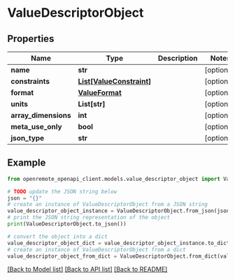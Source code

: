 # ValueDescriptorObject


## Properties

Name | Type | Description | Notes
------------ | ------------- | ------------- | -------------
**name** | **str** |  | [optional] 
**constraints** | [**List[ValueConstraint]**](ValueConstraint.md) |  | [optional] 
**format** | [**ValueFormat**](ValueFormat.md) |  | [optional] 
**units** | **List[str]** |  | [optional] 
**array_dimensions** | **int** |  | [optional] 
**meta_use_only** | **bool** |  | [optional] 
**json_type** | **str** |  | [optional] 

## Example

```python
from openremote_openapi_client.models.value_descriptor_object import ValueDescriptorObject

# TODO update the JSON string below
json = "{}"
# create an instance of ValueDescriptorObject from a JSON string
value_descriptor_object_instance = ValueDescriptorObject.from_json(json)
# print the JSON string representation of the object
print(ValueDescriptorObject.to_json())

# convert the object into a dict
value_descriptor_object_dict = value_descriptor_object_instance.to_dict()
# create an instance of ValueDescriptorObject from a dict
value_descriptor_object_from_dict = ValueDescriptorObject.from_dict(value_descriptor_object_dict)
```
[[Back to Model list]](../README.md#documentation-for-models) [[Back to API list]](../README.md#documentation-for-api-endpoints) [[Back to README]](../README.md)


